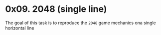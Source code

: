# 0x09. 2048 (single line)

The goal of this task is to reproduce the `2048` game mechanics ona single
horizontal line
